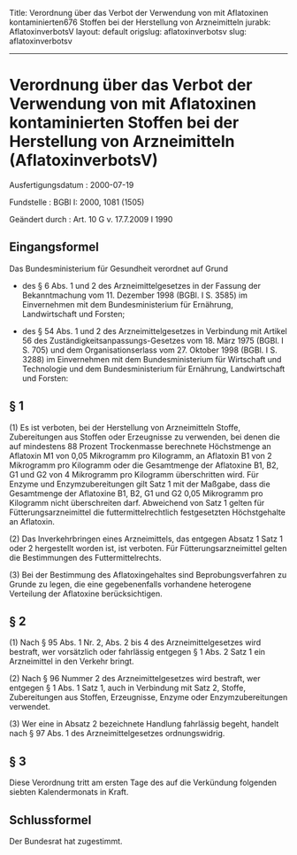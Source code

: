 Title: Verordnung über das Verbot der Verwendung von mit Aflatoxinen kontaminierten676
  Stoffen bei der Herstellung von Arzneimitteln
jurabk: AflatoxinverbotsV
layout: default
origslug: aflatoxinverbotsv
slug: aflatoxinverbotsv

---

# Verordnung über das Verbot der Verwendung von mit Aflatoxinen kontaminierten Stoffen bei der Herstellung von Arzneimitteln (AflatoxinverbotsV)

Ausfertigungsdatum
:   2000-07-19

Fundstelle
:   BGBl I: 2000, 1081 (1505)

Geändert durch
:   Art. 10 G v. 17.7.2009 I 1990



## Eingangsformel

Das Bundesministerium für Gesundheit verordnet auf Grund

-   des § 6 Abs. 1 und 2 des Arzneimittelgesetzes in der Fassung der
    Bekanntmachung vom 11. Dezember 1998 (BGBl. I S. 3585) im Einvernehmen
    mit dem Bundesministerium für Ernährung, Landwirtschaft und Forsten;


-   des § 54 Abs. 1 und 2 des Arzneimittelgesetzes in Verbindung mit
    Artikel 56 des Zuständigkeitsanpassungs-Gesetzes vom 18. März 1975
    (BGBl. I S. 705) und dem Organisationserlass vom 27. Oktober 1998
    (BGBl. I S. 3288) im Einvernehmen mit dem Bundesministerium für
    Wirtschaft und Technologie und dem Bundesministerium für Ernährung,
    Landwirtschaft und Forsten:





## § 1

(1) Es ist verboten, bei der Herstellung von Arzneimitteln Stoffe,
Zubereitungen aus Stoffen oder Erzeugnisse zu verwenden, bei denen die
auf mindestens 88 Prozent Trockenmasse berechnete Höchstmenge an
Aflatoxin M1 von 0,05 Mikrogramm pro Kilogramm, an Aflatoxin B1 von 2
Mikrogramm pro Kilogramm oder die Gesamtmenge der Aflatoxine B1, B2,
G1 und G2 von 4 Mikrogramm pro Kilogramm überschritten wird. Für
Enzyme und Enzymzubereitungen gilt Satz 1 mit der Maßgabe, dass die
Gesamtmenge der Aflatoxine B1, B2, G1 und G2 0,05 Mikrogramm pro
Kilogramm nicht überschreiten darf. Abweichend von Satz 1 gelten für
Fütterungsarzneimittel die futtermittelrechtlich festgesetzten
Höchstgehalte an Aflatoxin.

(2) Das Inverkehrbringen eines Arzneimittels, das entgegen Absatz 1
Satz 1 oder 2 hergestellt worden ist, ist verboten. Für
Fütterungsarzneimittel gelten die Bestimmungen des Futtermittelrechts.

(3) Bei der Bestimmung des Aflatoxingehaltes sind Beprobungsverfahren
zu Grunde zu legen, die eine gegebenenfalls vorhandene heterogene
Verteilung der Aflatoxine berücksichtigen.


## § 2

(1) Nach § 95 Abs. 1 Nr. 2, Abs. 2 bis 4 des Arzneimittelgesetzes wird
bestraft, wer vorsätzlich oder fahrlässig entgegen § 1 Abs. 2 Satz 1
ein Arzneimittel in den Verkehr bringt.

(2) Nach § 96 Nummer 2 des Arzneimittelgesetzes wird bestraft, wer
entgegen § 1 Abs. 1 Satz 1, auch in Verbindung mit Satz 2, Stoffe,
Zubereitungen aus Stoffen, Erzeugnisse, Enzyme oder Enzymzubereitungen
verwendet.

(3) Wer eine in Absatz 2 bezeichnete Handlung fahrlässig begeht,
handelt nach § 97 Abs. 1 des Arzneimittelgesetzes ordnungswidrig.


## § 3

Diese Verordnung tritt am ersten Tage des auf die Verkündung folgenden
siebten Kalendermonats in Kraft.


## Schlussformel

Der Bundesrat hat zugestimmt.

